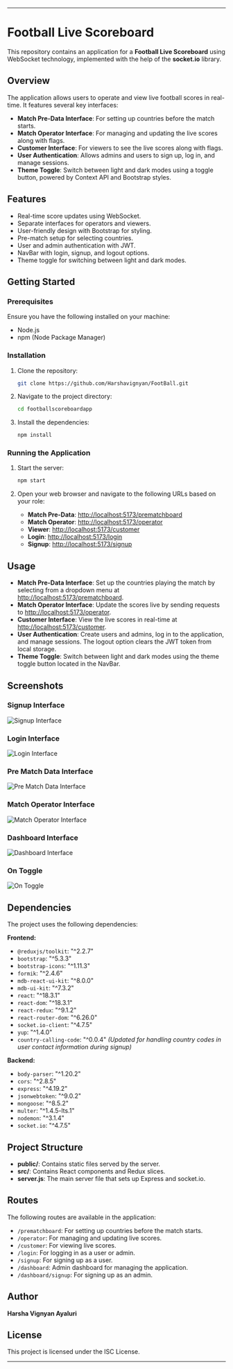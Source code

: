 
---

# Football Live Scoreboard

This repository contains an application for a **Football Live Scoreboard** using WebSocket technology, implemented with the help of the **socket.io** library.

## Overview

The application allows users to operate and view live football scores in real-time. It features several key interfaces:
- **Match Pre-Data Interface**: For setting up countries before the match starts.
- **Match Operator Interface**: For managing and updating the live scores along with flags.
- **Customer Interface**: For viewers to see the live scores along with flags.
- **User Authentication**: Allows admins and users to sign up, log in, and manage sessions.
- **Theme Toggle**: Switch between light and dark modes using a toggle button, powered by Context API and Bootstrap styles.

## Features

- Real-time score updates using WebSocket.
- Separate interfaces for operators and viewers.
- User-friendly design with Bootstrap for styling.
- Pre-match setup for selecting countries.
- User and admin authentication with JWT.
- NavBar with login, signup, and logout options.
- Theme toggle for switching between light and dark modes.

## Getting Started

### Prerequisites

Ensure you have the following installed on your machine:
- Node.js
- npm (Node Package Manager)

### Installation

1. Clone the repository:
    ```bash
    git clone https://github.com/Harshavignyan/FootBall.git
    ```

2. Navigate to the project directory:
    ```bash
    cd footballscoreboardapp
    ```

3. Install the dependencies:
    ```bash
    npm install
    ```

### Running the Application

1. Start the server:
    ```bash
    npm start
    ```

2. Open your web browser and navigate to the following URLs based on your role:

    - **Match Pre-Data**: [http://localhost:5173/prematchboard](http://localhost:5173/prematchboard)
    - **Match Operator**: [http://localhost:5173/operator](http://localhost:5173/operator)
    - **Viewer**: [http://localhost:5173/customer](http://localhost:5173/customer)
    - **Login**: [http://localhost:5173/login](http://localhost:5173/login)
    - **Signup**: [http://localhost:5173/signup](http://localhost:5173/signup)

## Usage

- **Match Pre-Data Interface**: Set up the countries playing the match by selecting from a dropdown menu at [http://localhost:5173/prematchboard](http://localhost:5173/prematchboard).
- **Match Operator Interface**: Update the scores live by sending requests to [http://localhost:5173/operator](http://localhost:5173/operator).
- **Customer Interface**: View the live scores in real-time at [http://localhost:5173/customer](http://localhost:5173/customer).
- **User Authentication**: Create users and admins, log in to the application, and manage sessions. The logout option clears the JWT token from local storage.
- **Theme Toggle**: Switch between light and dark modes using the theme toggle button located in the NavBar.

## Screenshots

### Signup Interface
![Signup Interface](./assets/screenshot5.png)

### Login Interface
![Login Interface](./assets/screenshot4.png)

### Pre Match Data Interface
![Pre Match Data Interface](./assets/screenshot3.png)

### Match Operator Interface
![Match Operator Interface](./assets/screenshot2.png)

### Dashboard Interface
![Dashboard Interface](./assets/screenshot7.png)

### On Toggle
![On Toggle](./assets/screenshot6.png)

## Dependencies

The project uses the following dependencies:

**Frontend:**
- `@reduxjs/toolkit`: "^2.2.7"
- `bootstrap`: "^5.3.3"
- `bootstrap-icons`: "^1.11.3"
- `formik`: "^2.4.6"
- `mdb-react-ui-kit`: "^8.0.0"
- `mdb-ui-kit`: "^7.3.2"
- `react`: "^18.3.1"
- `react-dom`: "^18.3.1"
- `react-redux`: "^9.1.2"
- `react-router-dom`: "^6.26.0"
- `socket.io-client`: "^4.7.5"
- `yup`: "^1.4.0"
- `country-calling-code`: "^0.0.4"  *(Updated for handling country codes in user contact information during signup)*

**Backend:**
- `body-parser`: "^1.20.2"
- `cors`: "^2.8.5"
- `express`: "^4.19.2"
- `jsonwebtoken`: "^9.0.2"
- `mongoose`: "^8.5.2"
- `multer`: "^1.4.5-lts.1"
- `nodemon`: "^3.1.4"
- `socket.io`: "^4.7.5"

## Project Structure

- **public/**: Contains static files served by the server.
- **src/**: Contains React components and Redux slices.
- **server.js**: The main server file that sets up Express and socket.io.

## Routes

The following routes are available in the application:
- `/prematchboard`: For setting up countries before the match starts.
- `/operator`: For managing and updating live scores.
- `/customer`: For viewing live scores.
- `/login`: For logging in as a user or admin.
- `/signup`: For signing up as a user.
- `/dashboard`: Admin dashboard for managing the application.
- `/dashboard/signup`: For signing up as an admin.

## Author

**Harsha Vignyan Ayaluri**

## License

This project is licensed under the ISC License.

---